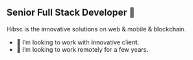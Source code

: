 ## Senior Full Stack Developer 👋

Hibsc is the innovative solutions on web & mobile & blockchain. 

- 👯 I’m looking to work with innovative client.
- 👯 I’m looking to work remotely for a few years.
